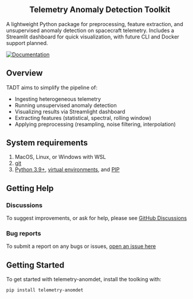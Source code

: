 <h2 align="center">Telemetry Anomaly Detection Toolkit</h2>

A lightweight Python package for preprocessing, feature extraction, and unsupervised anomaly detection on spacecraft telemetry. Includes a Streamlit dashboard for quick visualization, with future CLI and Docker support planned.

[![Documentation](https://img.shields.io/badge/docs-Online-blue)](https://your-username.github.io/telemetry-anomdet/)

## Overview
TADT aims to simplify the pipeline of:

- Ingesting heterogeneous telemetry
- Running unsupervised anomaly detection
- Visualizing results via Streamlight dashboard
- Extracting features (statistical, spectral, rolling window)
- Applying preprocessing (resampling, noise filtering, interpolation)

## System requirements

1. MacOS, Linux, or Windows with WSL
2. [git](https://git-scm.com/)
3. [Python 3.9+](https://www.python.org/downloads/), [virtual environments](https://docs.python.org/3/library/venv.html), and [PIP](https://pypi.org/project/pip/)

## Getting Help

### Discussions
To suggest improvements, or ask for help, please see [GitHub Discussions](https://github.com/JulioAnzaldo/telemetry-anomdet/discussions)

### Bug reports
To submit a report on any bugs or issues, [open an issue here](https://github.com/JulioAnzaldo/telemetry-anomdet/issues)

## Getting Started

To get started with telemetry-anomdet, install the toolking with:
```
pip install telemetry-anomdet
```
